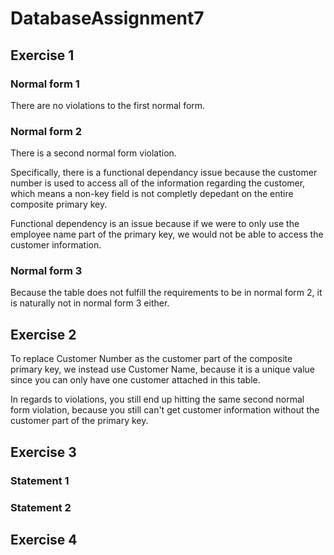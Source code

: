 # DatabaseAssignment7

## Exercise 1

### Normal form 1
There are no violations to the first normal form.
### Normal form 2
There is a second normal form violation.

Specifically, there is a functional dependancy issue because the customer number is used to access all of the information regarding the customer, which means a non-key field is not completly depedant on the entire composite primary key. 

Functional dependency is an issue because if we were to only use the employee name part of the primary key, we would not be able to access the customer information.
### Normal form 3
Because the table does not fulfill the requirements to be in normal form 2, it is naturally not in normal form 3 either.

## Exercise 2
To replace Customer Number as the customer part of the composite primary key, we instead use Customer Name, because it is a unique value since you can only have one customer attached in this table.

In regards to violations, you still end up hitting the same second normal form violation, because you still can't get customer information without the customer part of the primary key.

## Exercise 3

### Statement 1

### Statement 2

## Exercise 4

